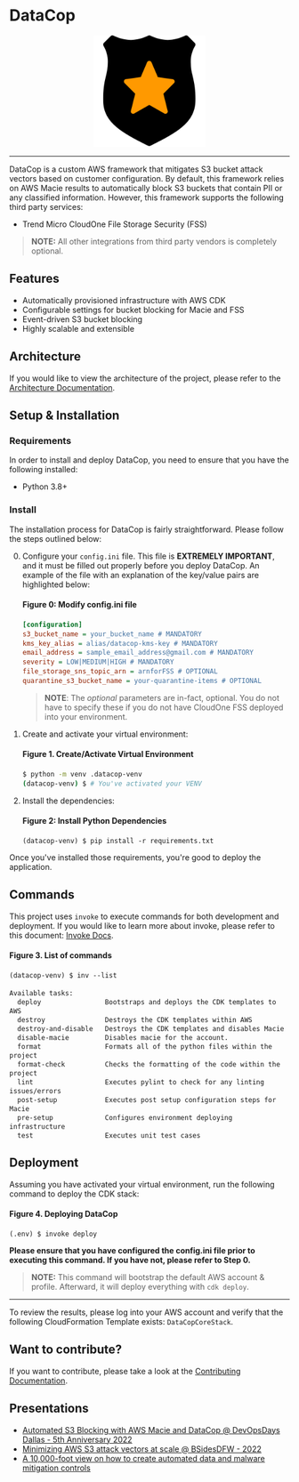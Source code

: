 # DataCop

<p align="center"><img src="./documentation/images/logo.png" alt="DataCop Logo" width="200px" height="200px" /></p>

---
DataCop is a custom AWS framework that mitigates S3 bucket attack 
vectors based on customer configuration. By default, this framework relies on AWS Macie results to automatically 
block S3 buckets that contain PII or any classified information. However, this framework supports the following 
third party services:
- Trend Micro CloudOne File Storage Security (FSS)
>**NOTE:** All other integrations from third party vendors is completely optional.

Features
---

* Automatically provisioned infrastructure with AWS CDK
* Configurable settings for bucket blocking for Macie and FSS
* Event-driven S3 bucket blocking
* Highly scalable and extensible

Architecture
---
If you would like to view the architecture of the project, please refer
to the [Architecture Documentation](/documentation/architecture.md).

Setup & Installation
---

### Requirements

In order to install and deploy DataCop, you need
to ensure that you have the following installed:

- Python 3.8+

### Install

The installation process for DataCop is fairly straightforward. Please follow the steps
outlined below:

0. Configure your `config.ini` file. This file is **EXTREMELY IMPORTANT**, and it must be 
filled out properly before you deploy DataCop. An example of the file with an explanation
of the key/value pairs are highlighted below:
  
    #### Figure 0: Modify config.ini file
    ```ini
    [configuration]
    s3_bucket_name = your_bucket_name # MANDATORY
    kms_key_alias = alias/datacop-kms-key # MANDATORY
    email_address = sample_email_address@gmail.com # MANDATORY
    severity = LOW|MEDIUM|HIGH # MANDATORY
    file_storage_sns_topic_arn = arnforFSS # OPTIONAL
    quarantine_s3_bucket_name = your-quarantine-items # OPTIONAL
    ```

    >**NOTE**: The _optional_ parameters are in-fact, optional.
    >You do not have to specify these if you do not have CloudOne FSS deployed
    >into your environment.

1. Create and activate your virtual environment:
    
    #### Figure 1. Create/Activate Virtual Environment
    ```bash
    $ python -m venv .datacop-venv
    (datacop-venv) $ # You've activated your VENV
    ```

2. Install the dependencies:

    #### Figure 2: Install Python Dependencies
    ```text
    (datacop-venv) $ pip install -r requirements.txt
    ```
    
Once you've installed those requirements, you're good to deploy the application.

Commands
---

This project uses `invoke` to execute commands for both development and deployment.
If you would like to learn more about invoke, please refer to this document: [Invoke Docs](https://www.pyinvoke.org).

#### Figure 3. List of commands
```text
(datacop-venv) $ inv --list

Available tasks:
  deploy                Bootstraps and deploys the CDK templates to AWS
  destroy               Destroys the CDK templates within AWS
  destroy-and-disable   Destroys the CDK templates and disables Macie
  disable-macie         Disables macie for the account.
  format                Formats all of the python files within the project
  format-check          Checks the formatting of the code within the project
  lint                  Executes pylint to check for any linting issues/errors
  post-setup            Executes post setup configuration steps for Macie
  pre-setup             Configures environment deploying infrastructure
  test                  Executes unit test cases
```

Deployment
---

Assuming you have activated your virtual environment, 
run the following command to deploy the CDK stack:
    
#### Figure 4. Deploying DataCop
```text
(.env) $ invoke deploy
```
**Please ensure that you have configured the config.ini file prior to executing this command.
If you have not, please refer to Step 0.**

>**NOTE:** This command will bootstrap the default AWS account & profile.
Afterward, it will deploy everything with `cdk deploy`. 

---
To review the results, please log into your AWS account and verify
that the following CloudFormation Template exists: `DataCopCoreStack`.

Want to contribute?
---

If you want to contribute, please take a 
look at the [Contributing Documentation](./documentation/contributing.md).

Presentations
---
- [Automated S3 Blocking with AWS Macie and DataCop @ DevOpsDays Dallas - 5th Anniversary 2022](documentation/talks/devopsdays_dallas_2022/README.md)
- [Minimizing AWS S3 attack vectors at scale @ BSidesDFW - 2022](documentation/talks/bsides_dfw_2022/README.md)
- [A 10,000-foot view on how to create automated data and malware mitigation controls](documentation/talks/aws_user_group_chicago_2023/README.md)